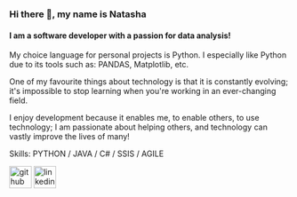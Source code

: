 ### Hi there 👋, my name is Natasha
#### I am a software developer with a passion for data analysis!
My choice language for personal projects is Python. I especially like Python due to its tools such as: PANDAS, Matplotlib, etc. 

One of my favourite things about technology is that it is constantly evolving; it's impossible to stop learning when you're working in an ever-changing field. 

I enjoy development because it enables me, to enable others, to use technology; I am passionate about helping others, and technology can vastly improve the lives of many!

Skills: PYTHON / JAVA / C# / SSIS / AGILE



[<img src='https://cdn.jsdelivr.net/npm/simple-icons@3.0.1/icons/github.svg' alt='github' height='40'>](https://github.com/natasha-mcmillan)  [<img src='https://cdn.jsdelivr.net/npm/simple-icons@3.0.1/icons/linkedin.svg' alt='linkedin' height='40'>](https://www.linkedin.com/in/natasha-mcmillan-02450aab/)  

